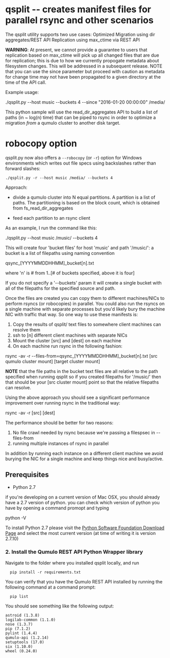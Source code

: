 # qsplit -- creates manifest files for parallel rsync and other scenarios

The qsplit utility supports two use cases:
Optimized Migration using dir aggregates/REST API
Replication using max_ctime via REST API

**WARNING**: At present, we cannot provide a guarantee to users that replication based on max_ctime will pick up all changed files that are due for replication; this is due to how we currently propogate metadata about filesystem changes.  This will be addressed in a subsequent release.  NOTE that you can use the since parameter but proceed with caution as metadata for change time may not have
been propagated to a given directory at the time of the API call. 

Example usage:

./qsplit.py --host music --buckets 4 --since "2016-01-20 00:00:00" /media/

  
This python sample will use the read_dir_aggregates API to build a list of paths (in ~ log(n) time) that can be piped to rsync in order to optimize a migration *from* a qumulo cluster to another disk target.  

# robocopy option 
qsplit.py now also offers a `--robocopy` (or `-r`) option for Windows environments which writes out file specs using backslashes rather than forward slashes:

    ./qsplit.py -r --host music /media/ --buckets 4


Approach:

- divide a qumulo cluster into N equal partitions. A partition is a list of paths. The partitioning is based on the block count, which is obtained from fs_read_dir_aggregates

- feed each partition to an rsync client

As an example, I run the command like this:

./qsplit.py --host music /music/ --buckets 4

This will create four 'bucket files' for host 'music' and path '/music/': a bucket is a list of filepaths using naming convention

qsync_[YYYYMMDDHHMM]_bucket[n].txt

where 'n' is # from 1..[# of buckets specified, above it is four]

If you do not specify a '--buckets' param it will create a single bucket with all of the filepaths for the specified source and path.

Once the files are created you can copy them to different machines/NICs to perform rsyncs (or robocopies) in parallel.  You could also run the rsyncs on a single machine with separate processes but you'd likely bury the machine NIC with traffic that way.  So one way to use these manifests is:

1. Copy the results of qsplit/ text files to somewhere client machines can resolve them
2. ssh to [n] different client machines with separate NICs
3. Mount the cluster [src] and [dest] on each machine
4. On each machine run rsync in the following fashion:

rsync -av -r --files-from=qsync_[YYYYMMDDHHMM]_bucket[n].txt [src qumulo cluster mount] [target cluster mount]

**NOTE** that the file paths in the bucket text files are all relative to the path specified when running qsplit so if you created filepaths for '/music/' then that should be your [src cluster mount] point so that the relative filepaths can resolve.

Using the above approach you should see a significant performance improvement over running rsync in the traditional way:

rsync -av -r [src] [dest] 

The performance should be better for two reasons:

1. No file crawl needed by rsync because we're passing a filespsec in --files-from
2. running multiple instances of rsync in parallel

In addition by running each instance on a different client machine we avoid burying the NIC for a single machine and keep things nice and busy/active.

## Prerequisites

* Python 2.7

if you're developing on a current version of Mac OSX, you should already have a 2.7 version of python.  you can check which version of python you have by opening a command promopt and typing

  python -V

To install Python 2.7 please visit the [Python Software Foundation
Download Page](https://www.python.org/downloads/)  and select the most
current version (at time of writing it is version 2.7.10)


### 2. Install the Qumulo REST API Python Wrapper library

Navigate to the folder where you installed qsplit locally, and run

```
  pip install -r requirements.txt
```

You can verify that you have the Qumulo REST API installed by running
the following command at a command prompt:
```
  pip list
```
You should see something like the following output:

```
astroid (1.3.8)
logilab-common (1.1.0)
nose (1.3.7)
pip (7.1.2)
pylint (1.4.4)
qumulo-api (1.2.14)
setuptools (17.0)
six (1.10.0)
wheel (0.24.0)

```
